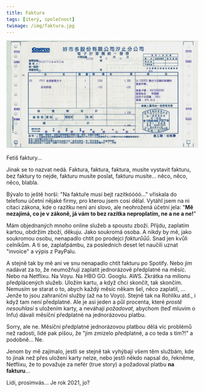 ```yaml
---
title: Faktura
tags: [úterý, společnost]
twimage: /img/faktura.jpg
---
```


![cover](/img/faktura.jpg)

Fetiš faktury...

Jinak se to nazvat nedá. Faktura, faktura, faktura, musíte vystavit fakturu, bez faktury to nejde, fakturu musíte poslat, fakturu musíte... něco, něco, něco, blabla.

Bývalo to ještě horší: "Na faktuře musí bejt razítkóóóó..." vřískala do telefonu účetní nějaké firmy, pro kterou jsem cosi dělal. Vytáhl jsem na ni citaci zákona, kde o razítku není ani slovo, ale neohrožená účetní jela: "**Mě nezajímá, co je v zákoně, já vám to bez razítka neproplatím, ne a ne a ne!**"

Mám objednaných mnoho online služeb a spoustu zboží. Přijdu, zaplatím kartou, obdržím zboží, děkuju. Jako soukromá osoba. A nikdy by mě, jako soukromou osobu, nenapadlo chtít po prodejci _fakturůůů_. Snad jen kvůli celníkům. A ti se, zaplaťpámbu, za posledních deset let naučili uznat "invoice" a výpis z PayPalu.

A stejně tak by mě ani ve snu nenapadlo chtít fakturu po Spotify. Nebo jim nadávat za to, že neumožňují zaplatit jednorázově předplatné na měsíc. Nebo na Netflixu. Na Voyu. Na HBO GO. Googlu. AWS. Zkrátka na milionu předplácených služeb. Uložím kartu, a když chci skončit, tak skončím. Nemusím se starat o to, abych každý měsíc někam šel, něco zaplatil, ... Jenže to jsou zahraniční služby (až na to Voyo). Stejně tak na Rohlíku atd., i když tam není předplatné. Ale je asi jeden a půl procenta, které _prostě nesouhlasí_ s uložením karty, a neváhají _požadovat_, abychom (teď mluvím o Infu) dávali měsíční předplatné na jednorázovou platbu.

Sorry, ale ne. Měsíční předplatné jednorázovou platbou dělá víc problémů než radosti, lidé pak píšou, že "jim zmizelo předplatné, a co teda s tím?!" a podobně... Ne.

Jenom by mě zajímalo, jestli se stejně tak vyhýbají všem těm službám, kde to jinak než přes uložení karty nelze, nebo jestli někdo napsal do, řekněme, Netflixu, že to považuje za nefér (true story) a požadoval platbu **na fakturu**...

Lidi, prosimvás... Je rok 2021, jo? 